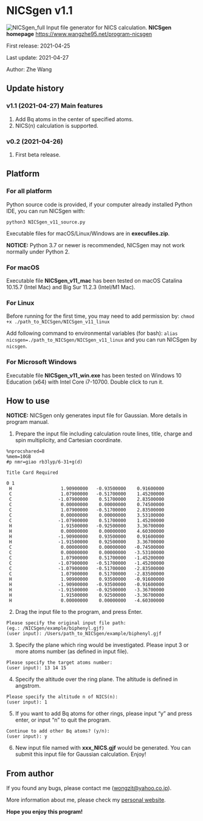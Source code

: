 # NICSgen v1.1
![NICSgen_full](https://user-images.githubusercontent.com/41381763/116081377-28578000-a6d5-11eb-8408-56438ae5812a.png)
Input file generator for NICS calculation.
**NICSgen homepage** https://www.wangzhe95.net/program-nicsgen

First release: 2021-04-25

Last update: 2021-04-27

Author: Zhe Wang

## Update history
### v1.1 (2021-04-27) Main features
1. Add Bq atoms in the center of specified atoms.
2. NICS(n) calculation is supported.

### v0.2 (2021-04-26)
1. First beta release.

## Platform
### For all platform
Python source code is provided, if your computer already installed Python IDE, you can run NICSgen with:

`python3 NICSgen_v11_source.py`

Executable files for macOS/Linux/Windows are in **execufiles.zip**.

**NOTICE:** Python 3.7 or newer is recommended, NICSgen may not work normally under Python 2.

### For macOS
Executable file **NICSgen_v11_mac** has been tested on macOS Catalina 10.15.7 (Intel Mac) and Big Sur 11.2.3 (Intel/M1 Mac).

### For Linux
Before running for the first time, you may need to add permission by:
`chmod +x ./path_to_NICSgen/NICSgen_v11_linux`

Add following command to environmental variables (for bash):
`alias nicsgen=./path_to_NICSgen/NICSgen_v11_linux`
and you can run NICSgen by `nicsgen`.

### For Microsoft Windows
Executable file **NICSgen_v11_win.exe** has been tested on Windows 10 Education (x64) with Intel Core i7-10700. Double click to run it.

## How to use
**NOTICE:** NICSgen only generates input file for Gaussian. More details in program manual.

1. Prepare the input file including calculation route lines, title, charge and spin multiplicity, and Cartesian coordinate.

```
%nprocshared=8
%mem=10GB
#p nmr=giao rb3lyp/6-31+g(d)

Title Card Required

0 1
 H                  1.90900000   -0.93500000    0.91600000
 C                  1.07900000   -0.51700000    1.45200000
 C                 -1.07900000    0.51700000    2.83500000
 C                  0.00000000    0.00000000    0.74500000
 C                  1.07900000   -0.51700000    2.83500000
 C                  0.00000000    0.00000000    3.53100000
 C                 -1.07900000    0.51700000    1.45200000
 H                  1.91500000   -0.92500000    3.36700000
 H                  0.00000000    0.00000000    4.60300000
 H                 -1.90900000    0.93500000    0.91600000
 H                 -1.91500000    0.92500000    3.36700000
 C                  0.00000000    0.00000000   -0.74500000
 C                  0.00000000    0.00000000   -3.53100000
 C                  1.07900000    0.51700000   -1.45200000
 C                 -1.07900000   -0.51700000   -1.45200000
 C                 -1.07900000   -0.51700000   -2.83500000
 C                  1.07900000    0.51700000   -2.83500000
 H                  1.90900000    0.93500000   -0.91600000
 H                 -1.90900000   -0.93500000   -0.91600000
 H                 -1.91500000   -0.92500000   -3.36700000
 H                  1.91500000    0.92500000   -3.36700000
 H                  0.00000000    0.00000000   -4.60300000

```

2. Drag the input file to the program, and press Enter. 
```
Please specify the original input file path:
(eg.: /NICSgen/example/biphenyl.gjf)
(user input): /Users/path_to_NICSgen/example/biphenyl.gjf
```

3. Specify the plane which ring would be investigated. Please input 3 or more atoms number (as defined in input file).
```
Please specify the target atoms number:
(user input): 13 14 15
```

4. Specify the altitude over the ring plane. The altitude is defined in angstrom.
```
Please specify the altitude n of NICS(n):
(user input): 1
```

5. If you want to add Bq atoms for other rings, please input “y” and press enter, or input “n” to quit the program.
```
Continue to add other Bq atoms? (y/n):
(user input): y
```

6. New input file named with **xxx_NICS.gjf** would be generated.  You can submit this input file for Gaussian calculation. Enjoy!

## From author
If you found any bugs, please contact me (wongzit@yahoo.co.jp).

More information about me, please check my [personal website](https://www.wangzhe95.net).

 **Hope you enjoy this program!**
